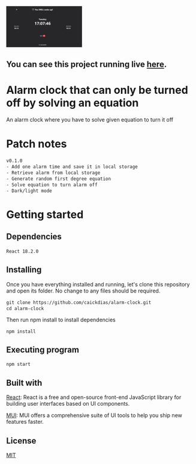 <img src="https://github.com/caickdias/alarm-clock/blob/master/examples/app.png" width="40%" height="40%"/>

## You can see this project running live [here](https://caickdias.github.io/alarm-clock/).

# Alarm clock that can only be turned off by solving an equation

An alarm clock where you have to solve given equation to turn it off

# Patch notes

```
v0.1.0
- Add one alarm time and save it in local storage
- Retrieve alarm from local storage
- Generate random first degree equation
- Solve equation to turn alarm off
- Dark/light mode
```

# Getting started

## Dependencies

```
React 18.2.0
```

## Installing

Once you have everything installed and running, let's clone this repository and open its folder. No change to any files should be required.

```
git clone https://github.com/caickdias/alarm-clock.git
cd alarm-clock
```
Then run npm install to install dependencies

```
npm install
```

## Executing program

```
npm start
```

## Built with

[React](https://reactjs.org/): React is a free and open-source front-end JavaScript library for building user interfaces based on UI components.

[MUI](https://mui.com/): MUI offers a comprehensive suite of UI tools to help you ship new features faster.

## License

[MIT](https://choosealicense.com/licenses/mit/)
